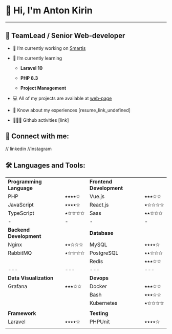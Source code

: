 # 👋 Hi, I'm Anton Kirin

---

## 🧟 TeamLead / Senior Web-developer

- 💼 I’m currently working on [Smartis](https://smartis.bi/)

- 🌱 I’m currently learning

    - **Laravel 10**

    - **PHP 8.3**

    - **Project Management**

- 💻 All of my projects are available at [web-page](https://kirin-bear.ru/works)

- 📄 Know about my experiences [resume_link_undefined]

- 🧑🏼‍💻 Github activities [link]

## 🔗 Connect with me:

// linkedin  //instagram



## 🛠️ Languages and Tools:

|||||
|-|-|-|-|
|**Programming Language**||**Frontend Development**||
|PHP|⭑⭑⭑⭑✩ |Vue.js|⭑⭑⭑✩✩ |
|JavaScript|⭑⭑⭑⭑✩ |React.js|⭑✩✩✩✩ |
|TypeScript|⭑✩✩✩✩ |Sass|⭑⭑✩✩✩ |
|-|-|-|-|
|**Backend Development**||**Database**||
|Nginx|⭑⭑✩✩✩ |MySQL|⭑⭑⭑⭑✩ |
|RabbitMQ|⭑✩✩✩✩ |PostgreSQL|⭑⭑✩✩✩ |
|||Redis|⭑⭑⭑✩✩ |
|---|---|---|---|
|**Data Visualization**||**Devops**||
|Grafana|⭑⭑⭑✩✩ |Docker|⭑⭑⭑✩✩ |
|||Bash|⭑⭑⭑✩✩ |
|||Kubernetes|⭑✩✩✩✩ |
|||||
|**Framework**||**Testing**||
|Laravel|⭑⭑⭑⭑✩ |PHPUnit|⭑⭑⭑⭑✩ |
|||||



